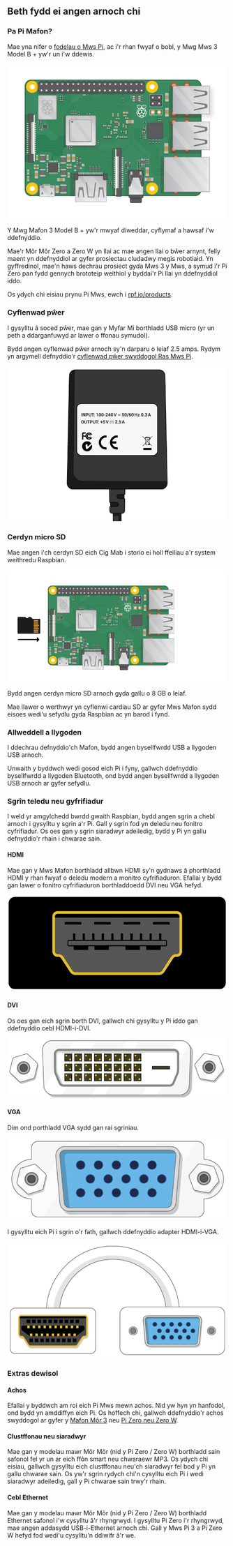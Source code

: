 ## Beth fydd ei angen arnoch chi

### Pa Pi Mafon?

Mae yna nifer o [fodelau o Mws Pi](https://www.raspberrypi.org/products/), ac i'r rhan fwyaf o bobl, y Mwg Mws 3 Model B + yw'r un i'w ddewis.

![Mws Mafon 3](images/raspberry-pi.png)

Y Mwg Mafon 3 Model B + yw'r mwyaf diweddar, cyflymaf a hawsaf i'w ddefnyddio.

Mae'r Môr Môr Zero a Zero W yn llai ac mae angen llai o bŵer arnynt, felly maent yn ddefnyddiol ar gyfer prosiectau cludadwy megis robotiaid. Yn gyffredinol, mae'n haws dechrau prosiect gyda Mws 3 y Mws, a symud i'r Pi Zero pan fydd gennych brototeip weithiol y byddai'r Pi llai yn ddefnyddiol iddo.

Os ydych chi eisiau prynu Pi Mws, ewch i [rpf.io/products](https://rpf.io/products).

### Cyflenwad pŵer

I gysylltu â soced pŵer, mae gan y Myfar Mi borthladd USB micro (yr un peth a ddarganfuwyd ar lawer o ffonau symudol).

Bydd angen cyflenwad pŵer arnoch sy'n darparu o leiaf 2.5 amps. Rydym yn argymell defnyddio'r [cyflenwad pŵer swyddogol Ras Mws Pi](https://www.raspberrypi.org/products/raspberry-pi-universal-power-supply/).

![cyflenwad pŵer](images/powersupply.png)

### Cerdyn micro SD

Mae angen i'ch cerdyn SD eich Cig Mab i storio ei holl ffeiliau a'r system weithredu Raspbian.

![cerdyn sd](images/pi-sd.png)

Bydd angen cerdyn micro SD arnoch gyda gallu o 8 GB o leiaf.

Mae llawer o werthwyr yn cyflenwi cardiau SD ar gyfer Mws Mafon sydd eisoes wedi'u sefydlu gyda Raspbian ac yn barod i fynd.

### Allweddell a llygoden

I ddechrau defnyddio'ch Mafon, bydd angen bysellfwrdd USB a llygoden USB arnoch.

Unwaith y byddwch wedi gosod eich Pi i fyny, gallwch ddefnyddio bysellfwrdd a llygoden Bluetooth, ond bydd angen bysellfwrdd a llygoden USB arnoch ar gyfer sefydlu.

### Sgrîn teledu neu gyfrifiadur

I weld yr amgylchedd bwrdd gwaith Raspbian, bydd angen sgrin a chebl arnoch i gysylltu y sgrin a'r Pi. Gall y sgrin fod yn deledu neu fonitro cyfrifiadur. Os oes gan y sgrin siaradwyr adeiledig, bydd y Pi yn gallu defnyddio'r rhain i chwarae sain.

#### HDMI

Mae gan y Mws Mafon borthladd allbwn HDMI sy'n gydnaws â phorthladd HDMI y rhan fwyaf o deledu modern a monitro cyfrifiaduron. Efallai y bydd gan lawer o fonitro cyfrifiaduron borthladdoedd DVI neu VGA hefyd.

![porthladd hdmi](images/hdmi-port.png)

#### DVI

Os oes gan eich sgrin borth DVI, gallwch chi gysylltu y Pi iddo gan ddefnyddio cebl HDMI-i-DVI.

![porthladd dvi](images/dvi-port.png)

#### VGA

Dim ond porthladd VGA sydd gan rai sgriniau.

![porthladd vga](images/vga-port.png)

I gysylltu eich Pi i sgrin o'r fath, gallwch ddefnyddio adapter HDMI-i-VGA.

![hdmi i vga adapter porthladd](images/hdmi-vga-adapter.png)

### Extras dewisol

#### Achos

Efallai y byddwch am roi eich Pi Mws mewn achos. Nid yw hyn yn hanfodol, ond bydd yn amddiffyn eich Pi. Os hoffech chi, gallwch ddefnyddio'r achos swyddogol ar gyfer y [Mafon Môr 3](https://www.raspberrypi.org/products/raspberry-pi-3-case/) neu [Pi Zero neu Zero W](https://www.raspberrypi.org/products/raspberry-pi-zero-case/).

#### Clustffonau neu siaradwyr

Mae gan y modelau mawr Môr Môr (nid y Pi Zero / Zero W) borthladd sain safonol fel yr un ar eich ffôn smart neu chwaraewr MP3. Os ydych chi eisiau, gallwch gysylltu eich clustffonau neu'ch siaradwyr fel bod y Pi yn gallu chwarae sain. Os yw'r sgrin rydych chi'n cysylltu eich Pi i wedi siaradwyr adeiledig, gall y Pi chwarae sain trwy'r rhain.

#### Cebl Ethernet

Mae gan y modelau mawr Môr Môr (nid y Pi Zero / Zero W) borthladd Ethernet safonol i'w cysylltu â'r rhyngrwyd. I gysylltu Pi Zero i'r rhyngrwyd, mae angen addasydd USB-i-Ethernet arnoch chi. Gall y Mws Pi 3 a Pi Zero W hefyd fod wedi'u cysylltu'n ddiwifr â'r we.